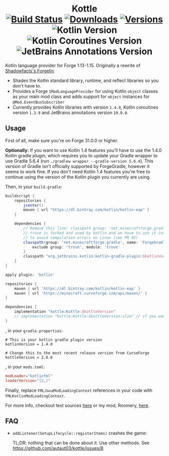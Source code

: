 <h1 align="center">
  Kottle
  <br>
  <a href="https://travis-ci.com/autaut03/kottle"><img src="https://img.shields.io/travis/com/autaut03/kottle.svg?style=flat" alt="Build Status"/></a>
  <a href="https://www.curseforge.com/minecraft/mc-mods/kottle"><img src="http://cf.way2muchnoise.eu/kottle.svg" alt="Downloads"/></a>
  <a href="https://www.curseforge.com/minecraft/mc-mods/kottle/files"><img src="http://cf.way2muchnoise.eu/versions/kottle.svg" alt="Versions"/></a>
  <br>
  <img src="https://img.shields.io/badge/Kotlin-1.4.0-blue" alt="Kotlin Version"/>
  <img src="https://img.shields.io/badge/Kotlin_Coroutines-1.3.9-blue" alt="Kotlin Coroutines Version"/>
  <img src="https://img.shields.io/badge/JetBrains_Annotations-19.0.0-blue" alt="JetBrains Annotations Version"/>
</h1>


Kotlin language provider for Forge 1.13-1.15. Originally a rewrite of [Shadowfacts's Forgelin](https://github.com/shadowfacts/Forgelin).

- Shades the Kotlin standard library, runtime, and reflect libraries so you don't have to.
- Provides a Forge `IModLanguageProvider` for using Kotlin `object` classes as your main mod class and adds support for
`object` instances for `@Mod.EventBusSubscriber`
- Currently provides Kotlin libraries with version `1.4.0`, Kotlin coroutines version `1.3.9` and JetBrains annotations version `19.0.0`.

## Usage
First of all, make sure you're on Forge 31.0.0 or higher. 

**Optionally:** If you want to use Kotlin 1.4 features you'll have to use the 1.4.0 Kotlin gradle plugin, which requires
you to update your Gradle wrapper to use Gradle 5.6.4 (run `./gradlew wrapper --gradle-version 5.6.4`). This version of 
Gradle isn't officially supported by ForgeGradle, however it seems to work fine. If you don't need Kotlin 1.4 features
you're free to continue using the version of the Kotlin plugin you currently are using.

Then, in your `build.gradle`:
```groovy
buildscript {
    repositories {
        jcenter()
        maven { url "https://dl.bintray.com/kotlin/kotlin-eap" }
    }

    dependencies {
        // Remove this line: classpath group: 'net.minecraftforge.gradle', name: 'ForgeGradle', version: '3.+', changing: true
        // trove is forked and used by kotlin and we have to use it instead of the one forked by Forge
        // to avoid compilation errors on Linux (see PR #2)
        classpath(group: 'net.minecraftforge.gradle', name: 'ForgeGradle', version: '3.+', changing: true) {
            exclude group: 'trove', module: 'trove'
        }
        classpath "org.jetbrains.kotlin:kotlin-gradle-plugin:$kotlinVersion"
    }
}

apply plugin: 'kotlin'

repositories {
    maven { url 'https://dl.bintray.com/kotlin/kotlin-eap' }
    maven { url 'https://minecraft.curseforge.com/api/maven/' }
}

dependencies {
    implementation "kottle:Kottle:$kottleVersion"
    // implementation "kottle:Kottle:$kottleVersion:slim" // if you want to pull in the kotlin libraries yourself
}
```
, in your `gradle.properties`:
```properties
# This is your kotlin gradle plugin version
kotlinVersion = 1.4.0

# Change this to the most recent release version from CurseForge
kottleVersion = 2.0.0
```
, in your `mods.toml`:
```toml
modLoader="kotlinfml"
loaderVersion="[2,)"
```

Finally, replace `FMLJavaModLoadingContext` references in your code with `FMLKotlinModLoadingContext`.

For more info, checkout test sources 
[here](https://github.com/autaut03/kottle/tree/master/src/test/kotlin/net/alexwells/kottle) or my mod,
Roomery, [here](https://github.com/autaut03/roomery).

## FAQ
- `addListener(SetupLifecycle::registerItems)` crashes the game:

  TL;DR: nothing that can be done about it. Use other methods. See https://github.com/autaut03/kottle/issues/8

